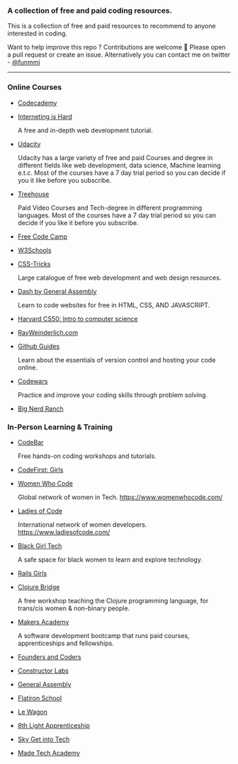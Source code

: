### A collection of free and paid coding resources.

This is a collection of free and paid resources to recommend to anyone interested in coding.

Want to help improve this repo ? Contributions are welcome 🙂
Please open a pull request or create an issue. Alternatively you can contact me on twitter - [@funmmi](https://twitter.com/funmmi)

----

### Online Courses

- [Codecademy](https://www.codecademy.com/)

- [Interneting is Hard](https://internetingishard.com/)

  A free and in-depth web development tutorial.

- [Udacity](https://eu.udacity.com/)

  Udacity has a large variety of free and paid Courses and degree in different fields like web development, data science,       Machine learning e.t.c. Most of the courses have a 7 day trial period so you can decide if you it like before you subscribe.

- [Treehouse](https://teamtreehouse.com/tracks)

  Paid Video Courses and Tech-degree in different programming languages. Most of the courses have a 7 day trial period so you   can decide if you like it before you subscribe.

- [Free Code Camp](https://www.freecodecamp.org/)

- [W3Schools](https://www.w3schools.com/)

- [CSS-Tricks](https://css-tricks.com/)

   Large catalogue of free web development and web design resources.
   
- [Dash by General Assembly](https://dash.generalassemb.ly/)

  Learn to code websites for free in HTML, CSS, AND JAVASCRIPT.

- [Harvard CS50: Intro to computer science](https://online-learning.harvard.edu/course/cs50-introduction-computer-science)

- [RayWeinderlich.com](https://www.raywenderlich.com/)

- [Github Guides](https://guides.github.com/activities/hello-world/)

  Learn about the essentials of version control and hosting your code online.

- [Codewars](https://www.codewars.com/)

  Practice and improve your coding skills through problem solving.

- [Big Nerd Ranch](https://www.bignerdranch.com/bootcamps/)



### In-Person Learning & Training

- [CodeBar](https://codebar.io/)

  Free hands-on coding workshops and tutorials.

- [CodeFirst: Girls](https://www.codefirstgirls.org.uk/)

- [Women Who Code](https://www.meetup.com/Women-Who-Code-London/events/)

  Global network of women in Tech. https://www.womenwhocode.com/

- [Ladies of Code](https://www.meetup.com/Ladies-of-Code-UK/)

  International network of women developers. https://www.ladiesofcode.com/

- [Black Girl Tech](https://home.blackgirl.tech/)

  A safe space for black women to learn and explore technology.

- [Rails Girls](http://railsgirls.com/)

- [Clojure Bridge](https://clojurebridgelondon.github.io/)
  
  A free workshop teaching the Clojure programming language, for trans/cis women & non-binary people.
  
- [Makers Academy](https://makers.tech/)

  A software development bootcamp that runs paid courses, apprenticeships and fellowships.

- [Founders and Coders](https://foundersandcoders.com/)

- [Constructor Labs](https://www.constructorlabs.com/)

- [General Assembly](https://generalassemb.ly/)

- [Flatiron School](https://flatironschool.com/)

- [Le Wagon](https://www.lewagon.com/)

- [8th Light Apprenticeship](https://8thlight.com/apprenticeship/)

- [Sky Get into Tech](http://getintotech.sky.com/)

- [Made Tech Academy](https://www.madetech.com/careers/academy)
